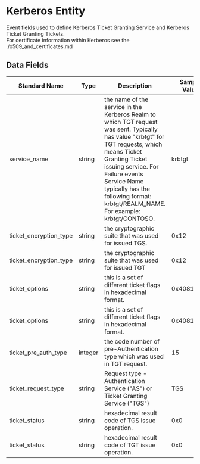 # Kerberos Entity
Event fields used to define Kerberos Ticket Granting Service and Kerberos Ticket Granting Tickets.<br>
For certificate information within Kerberos see the ./x509_and_certificates.md

## Data Fields
|Standard Name|Type|Description|Sample Value|
|---|---|---|---|
| service_name|string|the name of the service in the Kerberos Realm to which TGT request was sent. Typically has value "krbtgt" for TGT requests, which means Ticket Granting Ticket issuing service. For Failure events Service Name typically has the following format: krbtgt/REALM_NAME. For example: krbtgt/CONTOSO.|krbtgt|
| ticket_encryption_type|string|the cryptographic suite that was used for issued TGS.|0x12|
| ticket_encryption_type|string|the cryptographic suite that was used for issued TGT|0x12|
| ticket_options|string|this is a set of different ticket flags in hexadecimal format.|0x40810010|
|ticket_options|string|this is a set of different ticket flags in hexadecimal format.|0x40810010|
| ticket_pre_auth_type|integer|the code number of pre-Authentication type which was used in TGT request.|15|
| ticket_request_type|string|Request type - Authentication Service ("AS") or Ticket Granting Service ("TGS")|TGS|
|ticket_status|string|hexadecimal result code of TGS issue operation.|0x0|
|ticket_status|string|hexadecimal result code of TGT issue operation.|0x0|
